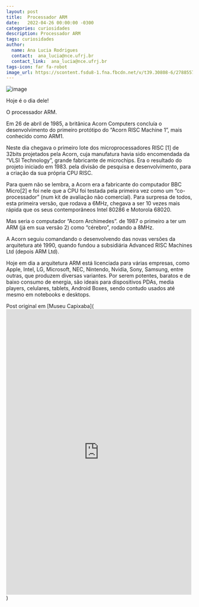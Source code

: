 ```yaml
---
layout: post
title:  Processador ARM
date:   2022-04-26 00:00:00 -0300
categories: curiosidades
description: Processador ARM
tags: curiosidades
author: 
  name: Ana Lucia Rodrigues
  contact:  ana_lucia@nce.ufrj.br
  contact_link:  ana_lucia@nce.ufrj.br
tags-icon: far fa-robot
image_url: https://scontent.fsdu8-1.fna.fbcdn.net/v/t39.30808-6/278855720_528651525598973_3564930308851369028_n.jpg?_nc_cat=111&ccb=1-5&_nc_sid=730e14&_nc_eui2=AeGb3X45mLUGzxSvcoHpLp4YcK7mRTX3XN9wruZFNfdc3xKVc1BOpOpr_jcMTVLDRihE5W4ThV3f4z34AXe7Gd6h&_nc_ohc=uHvb-siN98UAX-w_DkP&_nc_ht=scontent.fsdu8-1.fna&oh=00_AT_gcCT5GVe1oZcy-u4R5QH27uWuip6bJRGodY6LvNTzJA&oe=627069F5
---
```


![image](https://user-images.githubusercontent.com/103966762/165863220-33811a31-d828-43ca-8b70-7babe3bbca24.png)


Hoje é o dia dele!


O processador ARM.


Em 26 de abril de 1985, a britânica Acorn Computers concluía o desenvolvimento do primeiro protótipo do “Acorn RISC Machine 1”, mais conhecido como ARM1.


Neste dia chegava o primeiro lote dos microprocessadores RISC [1] de 32bits projetados pela Acorn, cuja manufatura havia sido encomendada da “VLSI Technology”, grande fabricante de microchips. Era o resultado do projeto iniciado em 1983. pela divisão de pesquisa e desenvolvimento, para a criação da sua própria CPU RISC.


Para quem não se lembra, a Acorn era a fabricante do computador BBC Micro[2] e foi nele que a CPU foi testada pela primeira vez como um “co-processador” (num kit de avaliação não comercial). Para surpresa de todos, esta primeira versão, que rodava a 6MHz, chegava a ser 10 vezes mais rápida que os seus contemporâneos Intel 80286 e Motorola 68020.


Mas seria o computador “Acorn Archimedes”. de 1987 o primeiro a ter um ARM (já em sua versão 2) como “cérebro”, rodando a 8MHz.


A Acorn seguiu comandando o desenvolvendo das novas versões da arquitetura até 1990, quando fundou a subsidiária Advanced RISC Machines Ltd (depois ARM Ltd). 


Hoje em dia a arquitetura ARM está licenciada para várias empresas, como Apple, Intel, LG, Microsoft, NEC, Nintendo, Nvidia, Sony, Samsung, entre outras, que produzem diversas variantes. Por serem potentes, baratos e de baixo consumo de energia, são ideais para dispositivos PDAs, media players, celulares, tablets, Android Boxes, sendo contudo usados até mesmo em notebooks e desktops.


Post original em [Museu Capixaba](<iframe src="https://www.facebook.com/plugins/post.php?href=https%3A%2F%2Fwww.facebook.com%2Fmuseucapixaba%2Fposts%2F528886018908857&show_text=true&width=500" width="500" height="770" style="border:none;overflow:hidden" scrolling="no" frameborder="0" allowfullscreen="true" allow="autoplay; clipboard-write; encrypted-media; picture-in-picture; web-share"></iframe>)
